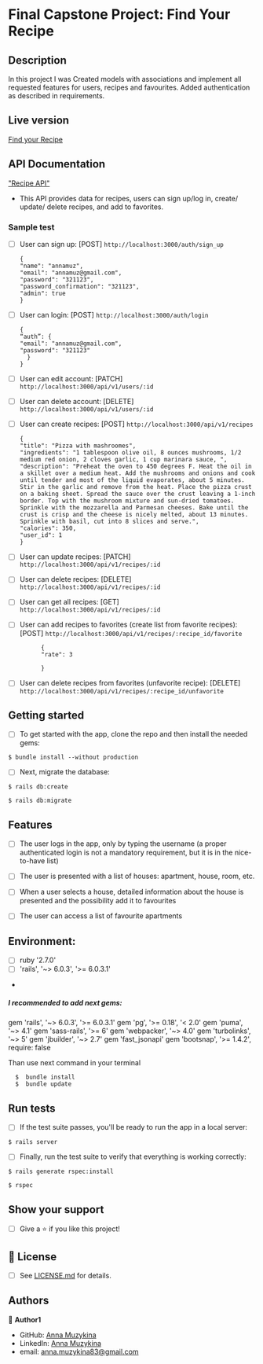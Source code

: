 # Final Capstone Project: Find Your Recipe


## Description


In this project I was Created models with associations and implement all requested features for users, recipes and favourites. Added authentication as described in requirements.

## Live version

[Find your Recipe](https://morning-ridge-74742.herokuapp.com/)


## API Documentation
["Recipe API"](https://documenter.getpostman.com/view/11701134/T17KbkNx?version=latest)

- This API provides data for recipes, users can sign up/log in, create/ update/ delete recipes, and add to favorites.

### Sample test

- [ ] User can sign up: [POST] `http://localhost:3000/auth/sign_up`

      {
      "name": "annamuz",
      "email": "annamuz@gmail.com",
      "password": "321123",
      "password_confirmation": "321123",
      "admin": true
      }

- [ ] User can login: [POST] `http://localhost:3000/auth/login` 

      {
      “auth”: {
      "email": "annamuz@gmail.com",
      "password": "321123"
        }
      }

- [ ] User can edit account: [PATCH] `http://localhost:3000/api/v1/users/:id` 

- [ ] User can delete account: [DELETE] `http://localhost:3000/api/v1/users/:id` 

- [ ] User can create recipes:  [POST]   `http://localhost:3000/api/v1/recipes`

      {
      "title": "Pizza with mashroomes",
      "ingredients": "1 tablespoon olive oil, 8 ounces mushrooms, 1/2 medium red onion, 2 cloves garlic, 1 cup marinara sauce, ",
      "description": "Preheat the oven to 450 degrees F. Heat the oil in a skillet over a medium heat. Add the mushrooms and onions and cook until tender and most of the liquid evaporates, about 5 minutes. Stir in the garlic and remove from the heat. Place the pizza crust on a baking sheet. Spread the sauce over the crust leaving a 1-inch border. Top with the mushroom mixture and sun-dried tomatoes. Sprinkle with the mozzarella and Parmesan cheeses. Bake until the crust is crisp and the cheese is nicely melted, about 13 minutes. Sprinkle with basil, cut into 8 slices and serve.",
      "calories": 350,
      "user_id": 1
      }


- [ ] User can update recipes:  [PATCH]   `http://localhost:3000/api/v1/recipes/:id`


- [ ] User can delete recipes:  [DELETE]   `http://localhost:3000/api/v1/recipes/:id`

- [ ] User can get all recipes:  [GET]   `http://localhost:3000/api/v1/recipes/:id`

- [ ] User can add recipes to favorites (create list from favorite recipes):  [POST]   `http://localhost:3000/api/v1/recipes/:recipe_id/favorite`

            {
            "rate": 3

            }



- [ ] User can delete recipes from favorites (unfavorite recipe):  [DELETE]   `http://localhost:3000/api/v1/recipes/:recipe_id/unfavorite`

## Getting started
- [ ] To get started with the app, clone the repo and then install the needed gems:

```
$ bundle install --without production
```

- [ ] Next, migrate the database:

```
$ rails db:create
```

```
$ rails db:migrate
```

## Features

- [ ] The user logs in the app, only by typing the username (a proper authenticated login is not a mandatory requirement, but it is in the nice-to-have list)

- [ ] The user is presented with a list of houses: apartment, house, room, etc.

- [ ] When a user selects a house, detailed information about the house is presented and the possibility add it to favourites

- [ ] The user can access a list of favourite apartments




## Environment:

- [ ] ruby '2.7.0'
- [ ] 'rails', '~> 6.0.3', '>= 6.0.3.1'
* 
##### I recommended to add next gems:

gem 'rails', '~> 6.0.3', '>= 6.0.3.1'
gem 'pg', '>= 0.18', '< 2.0'
gem 'puma', '~> 4.1'
gem 'sass-rails', '>= 6'
gem 'webpacker', '~> 4.0'
gem 'turbolinks', '~> 5'
gem 'jbuilder', '~> 2.7'
gem 'fast_jsonapi'
gem 'bootsnap', '>= 1.4.2', require: false
        
 
 Than use next command in your terminal
 
      $  bundle install
      $  bundle update


## Run tests

- [ ] If the test suite passes, you'll be ready to run the app in a local server:

```
$ rails server
```
- [ ] Finally, run the test suite to verify that everything is working correctly:

```
$ rails generate rspec:install
```

```
$ rspec
```

## Show your support

- [ ] Give a ⭐️ if you like this project!

## 📝 License

* [ ] See [LICENSE.md]() for details.

## Authors

👤 **Author1**
* GitHub: [Anna Muzykina](https://github.com/Anna-Myzukina)
* LinkedIn: [Anna Muzykina](https://www.linkedin.com/in/anna-muzykina/)
* email: anna.muzykina83@gmail.com